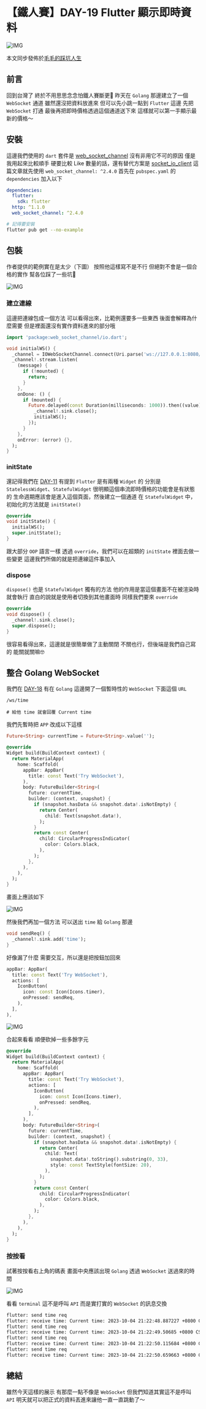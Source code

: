 # 【鐵人賽】DAY-19 Flutter 顯示即時資料

![IMG](https://tocandraw.com/wp-content/uploads/2023/09/【鐵人賽】DAY-09-進入-Golang-『一』-02.jpg)

本文同步發佈於[毛毛的踩坑人生](https://tocandraw.com/2023-ironman/1098/)

## 前言

回到台灣了
終於不用思思念念怕鐵人賽斷更🤣
昨天在 `Golang` 那邊建立了一個 `WebSocket` 通道
雖然還沒把資料放進來
但可以先小跳一點到 `Flutter` 這邊
先把 `WebSocket` 打通
最後再把即時價格透過這個通道送下來
這樣就可以第一手顯示最新的價格～

## 安裝

這邊我們使用的 `dart` 套件是 [web\_socket\_channel](https://pub.dev/packages/web_socket_channel)
沒有非用它不可的原因
僅是我用起來比較順手
硬要比較 Like 數量的話，還有替代方案是 [socket\_io\_client](https://pub.dev/packages/socket_io_client)
這篇文章就先使用 `web_socket_channel: ^2.4.0`
首先在 `pubspec.yaml` 的 `dependencies` 加入以下

```yaml
dependencies:
  flutter:
    sdk: flutter
  http: ^1.1.0
  web_socket_channel: ^2.4.0
```

```bash
# 記得要安裝
flutter pub get --no-example
```

## 包裝

作者提供的範例實在是太少（下圖）
按照他這樣寫不是不行
但絕對不會是一個合格的實作
幫各位踩了一些坑🤣

![IMG](https://tocandraw.com/wp-content/uploads/2023/10/【鐵人賽】DAY-19-Flutter-顯示即時資料-01.png)

### 建立連線

這邊把連線包成一個方法
可以看得出來，比範例還要多一些東西
後面會解釋為什麼需要
但是裡面還沒有實作資料進來的部分哦

```dart
import 'package:web_socket_channel/io.dart';

void initialWS() {
  _channel = IOWebSocketChannel.connect(Uri.parse('ws://127.0.0.1:8080/ws/time'), pingInterval: const Duration(seconds: 1));
  _channel!.stream.listen(
    (message) {
      if (!mounted) {
        return;
      }
    },
    onDone: () {
      if (mounted) {
        Future.delayed(const Duration(milliseconds: 1000)).then((value) {
          _channel!.sink.close();
          initialWS();
        });
      }
    },
    onError: (error) {},
  );
}
```

### initState

還記得我們在 [DAY-11](https://tocandraw.com/2023-ironman/934/) 有提到 `Flutter` 是有兩種 `Widget` 的
分別是 `StatelessWidget`、`StatefulWidget`
很明顯這個串流即時價格的功能會是有狀態的
生命週期應該會是進入這個頁面，然後建立一個通道
在 `StatefulWidget` 中，初始化的方法就是 `initState()`

```dart
@override
void initState() {
  initialWS();
  super.initState();
}
```

跟大部分 `OOP` 語言一樣
透過 `override`，我們可以在超類的 `initState` 裡面去做一些變更
這邊我們所做的就是把連線這件事加入

### dispose

`dispose()` 也是 `StatefulWidget` 獨有的方法
他的作用是當這個畫面不在被渲染時就會執行
直白的說就是使用者切換到其他畫面時
同樣我們要來 `override`

```dart
@override
void dispose() {
  _channel!.sink.close();
  super.dispose();
}
```

很容易看得出來，這邊就是很簡單做了主動關閉
不關也行，但後端是我們自己寫的
能關就關嘛🤓

## 整合 Golang WebSocket

我們在 [DAY-18](https://tocandraw.com/2023-ironman/1083/) 有在 `Golang` 這邊開了一個暫時性的 `WebSocket`
下面這個 `URL`

```markup
/ws/time

# 給他 time 就會回覆 Current time
```

我們先暫時把 `APP`
改成以下這樣

```dart
Future<String> currentTime = Future<String>.value('');

@override
Widget build(BuildContext context) {
  return MaterialApp(
    home: Scaffold(
      appBar: AppBar(
        title: const Text('Try WebSocket'),
      ),
      body: FutureBuilder<String>(
        future: currentTime,
        builder: (context, snapshot) {
          if (snapshot.hasData && snapshot.data!.isNotEmpty) {
            return Center(
              child: Text(snapshot.data!),
            );
          }
          return const Center(
            child: CircularProgressIndicator(
              color: Colors.black,
            ),
          );
        },
      ),
    ),
  );
}
```

畫面上應該如下

![IMG](https://tocandraw.com/wp-content/uploads/2023/10/【鐵人賽】DAY-19-Flutter-顯示即時資料-02.png)

然後我們再加一個方法
可以送出 `time` 給 `Golang` 那邊

```dart
void sendReq() {
  _channel!.sink.add('time');
}
```

好像漏了什麼
需要交互，所以還是把按鈕加回來

```dart
appBar: AppBar(
  title: const Text('Try WebSocket'),
  actions: [
    IconButton(
      icon: const Icon(Icons.timer),
      onPressed: sendReq,
    ),
  ],
),
```

![IMG](https://tocandraw.com/wp-content/uploads/2023/10/【鐵人賽】DAY-19-Flutter-顯示即時資料-03.png)

合起來看看
順便砍掉一些多餘字元

```dart
@override
Widget build(BuildContext context) {
  return MaterialApp(
    home: Scaffold(
      appBar: AppBar(
        title: const Text('Try WebSocket'),
        actions: [
          IconButton(
            icon: const Icon(Icons.timer),
            onPressed: sendReq,
          ),
        ],
      ),
      body: FutureBuilder<String>(
        future: currentTime,
        builder: (context, snapshot) {
          if (snapshot.hasData && snapshot.data!.isNotEmpty) {
            return Center(
              child: Text(
                snapshot.data!.toString().substring(0, 33),
                style: const TextStyle(fontSize: 20),
              ),
            );
          }
          return const Center(
            child: CircularProgressIndicator(
              color: Colors.black,
            ),
          );
        },
      ),
    ),
  );
}
```

### 按按看

試著按按看右上角的碼表
畫面中央應該出現 `Golang` 透過 `WebSocket` 送過來的時間

![IMG](https://tocandraw.com/wp-content/uploads/2023/10/【鐵人賽】DAY-19-Flutter-顯示即時資料-04.png)

看看 `terminal`
這不是呼叫 `API`
而是實打實的 `WebSocket` 的訊息交換

```bash
flutter: send time req
flutter: receive time: Current time: 2023-10-04 21:22:48.887227 +0800 CST m=+1444.888261751
flutter: send time req
flutter: receive time: Current time: 2023-10-04 21:22:49.50685 +0800 CST m=+1445.507884210
flutter: send time req
flutter: receive time: Current time: 2023-10-04 21:22:50.115684 +0800 CST m=+1446.116718293
flutter: send time req
flutter: receive time: Current time: 2023-10-04 21:22:50.659663 +0800 CST m=+1446.660698085
```

## 總結

雖然今天這樣的展示
有那麼一點不像是 `WebSocket`
但我們知道其實這不是呼叫 `API`
明天就可以把正式的資料丟進來讓他一直一直跳動了～
